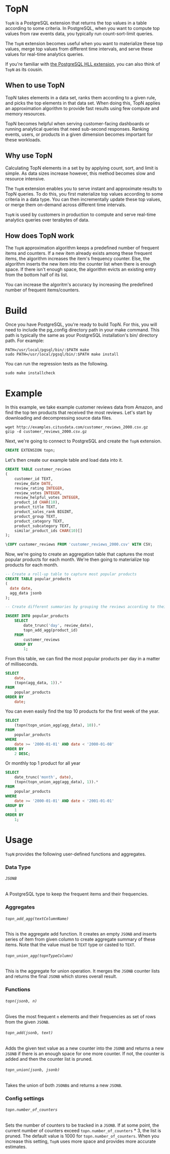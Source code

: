 # TopN

`TopN` is a PostgreSQL extension that returns the top values in a table according to some criteria. In PostgreSQL, when you want to compute top values from raw events data, you typically run count-sort-limit queries.

The `TopN` extension becomes useful when you want to materialize these top values, merge top values from different time intervals, and serve these values for real-time analytics queries.

If you're familiar with [the PostgreSQL HLL extension](https://github.com/citusdata/postgresql-hll), you can also think of `TopN` as its cousin.

## When to use TopN
TopN takes elements in a data set, ranks them according to a given rule, and picks the top elements in that data set. When doing this, TopN applies an approximation algorithm to provide fast results using few compute and memory resources.

TopN becomes helpful when serving customer-facing dashboards or running analytical queries that need sub-second responses. Ranking events, users, or products in a given dimension becomes important for these workloads.

## Why use TopN
Calculating TopN elements in a set by by applying count, sort, and limit is simple. As data sizes increase however, this method becomes slow and resource intensive.

The `TopN` extension enables you to serve instant and approximate results to TopN queries. To do this, you first materialize top values according to some criteria in a data type. You can then incrementally update these top values, or merge them on-demand across different time intervals.

`TopN` is used by customers in production to compute and serve real-time analytics queries over terabytes of data.

## How does TopN work
The `TopN` approximation algorithm keeps a predefined number of frequent items and counters. If a new item already exists among these frequent items, the algorithm increases the item's frequency counter. Else, the algorithm inserts the new item into the counter list when there is enough space. If there isn't enough space, the algorithm evicts an existing entry from the bottom half of its list.

You can increase the algoritm's accuracy by increasing the predefined number of frequent items/counters.

# Build

Once you have PostgreSQL, you're ready to build TopN. For this, you will need to include the pg_config directory path in your make command. This path is typically the same as your PostgreSQL installation's bin/ directory path. For example:

	PATH=/usr/local/pgsql/bin/:$PATH make
	sudo PATH=/usr/local/pgsql/bin/:$PATH make install

You can run the regression tests as the following.

    sudo make installcheck

# Example

In this example, we take example customer reviews data from Amazon, and find the top ten products that received the most reviews. Let's start by downloading and decompressing source data files.

    wget http://examples.citusdata.com/customer_reviews_2000.csv.gz
    gzip -d customer_reviews_2000.csv.gz

Next, we're going to connect to PostgreSQL and create the `TopN` extension.

```SQL
CREATE EXTENSION topn;
```

Let's then create our example table and load data into it.

```SQL
CREATE TABLE customer_reviews
(
    customer_id TEXT,
    review_date DATE,
    review_rating INTEGER,
    review_votes INTEGER,
    review_helpful_votes INTEGER,
    product_id CHAR(10),
    product_title TEXT,
    product_sales_rank BIGINT,
    product_group TEXT,
    product_category TEXT,
    product_subcategory TEXT,
    similar_product_ids CHAR(10)[]
);

\COPY customer_reviews FROM 'customer_reviews_2000.csv' WITH CSV;
```

Now, we're going to create an aggregation table that captures the most popular products for each month. We're then going to materialize top products for each month.

```SQL
-- Create a roll-up table to capture most popular products
CREATE TABLE popular_products
(
  date date,
  agg_data jsonb
);

-- Create different summaries by grouping the reviews according to their year and month

INSERT INTO popular_products
    SELECT
        date_trunc('day', review_date),
        topn_add_agg(product_id)
    FROM 
        customer_reviews
    GROUP BY 
        1;
```

From this table, we can find the most popular products per day in a matter of milliseconds.

```SQL
SELECT 
    date, 
    (topn(agg_data, 1)).* 
FROM 
    popular_products 
ORDER BY 
    date;
```

You can even easily find the top 10 products for the first week of the year.

```SQL
SELECT 
    (topn(topn_union_agg(agg_data), 10)).* 
FROM 
    popular_products 
WHERE 
    date >= '2000-01-01' AND date < '2000-01-08' 
ORDER BY 
    2 DESC;
```

Or monthly top 1 product for all year
```SQL
SELECT 
    date_trunc('month', date), 
    (topn(topn_union_agg(agg_data), 1)).* 
FROM 
    popular_products 
WHERE 
    date >= '2000-01-01' AND date < '2001-01-01' 
GROUP BY 
    1 
ORDER BY 
    1;
```

# Usage
`TopN` provides the following user-defined functions and aggregates.

### Data Type
###### `JSONB`
A PostgreSQL type to keep the frequent items and their frequencies.

### Aggregates
###### `topn_add_agg(textColumnName)`
This is the aggregate add function. It creates an empty `JSONB` and inserts series of item from given column to create aggregate summary of these items. Note that the value must be `TEXT` type or casted to `TEXT`.

###### `topn_union_agg(topnTypeColumn)`
This is the aggregate for union operation. It merges the `JSONB` counter lists and returns the final `JSONB` which stores overall result.

### Functions
###### `topn(jsonb, n)`
Gives the most frequent `n` elements and their frequencies as set of rows from the given `JSONB`.

###### `topn_add(jsonb, text)`
Adds the given text value as a new counter into the `JSONB` and returns a new `JSONB` if there is an enough space for one more counter. If not, the counter is added and then the counter list is pruned.

###### `topn_union(jsonb, jsonb)`
Takes the union of both `JSONB`s and returns a new `JSONB`.

### Config settings
###### `topn.number_of_counters`
Sets the number of counters to be tracked in a `JSONB`. If at some point, the current number of counters exceed `topn.number_of_counters` * 3, the list is pruned. The default value is 1000 for `topn.number_of_counters`. When you increase this setting, `TopN` uses more space and provides more accurate estimates.
